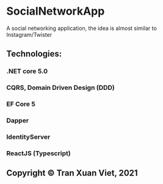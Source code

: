 # SocialNetworkApp
A social networking application, the idea is almost similar to Instagram/Twister

## Technologies:
### .NET core 5.0
### CQRS, Domain Driven Design (DDD)
### EF Core 5
### Dapper
### IdentityServer
### ReactJS (Typescript)

## Copyright © Tran Xuan Viet, 2021
